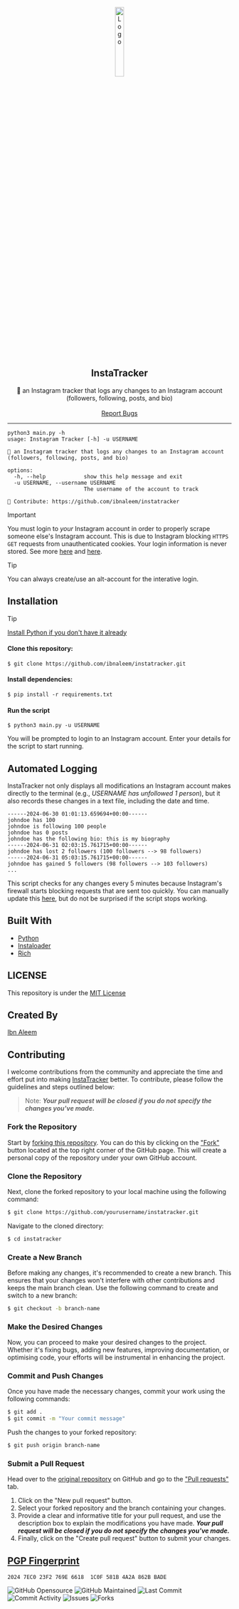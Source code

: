 <br/>
<div align="center">
  <a href="https://github.com/ibnaleem/instatracker/releases">
    <img src="https://upload.wikimedia.org/wikipedia/commons/thumb/e/e7/Instagram_logo_2016.svg/2048px-Instagram_logo_2016.svg.png" alt="Logo" width="20%" height="20%">
  </a>
  
  <h2 align="center">InstaTracker</h3>

  <p align="center">
    📸 an Instagram tracker that logs any changes to an Instagram account (followers, following, posts, and bio)
    <br />
    <br />
    <a href="https://github.com/ibnaleem/instatracker/issues">Report Bugs</a>
  </p>
</div>

---------------------------------------
```
python3 main.py -h
usage: Instagram Tracker [-h] -u USERNAME

📸 an Instagram tracker that logs any changes to an Instagram account
(followers, following, posts, and bio)

options:
  -h, --help            show this help message and exit
  -u USERNAME, --username USERNAME
                        The username of the account to track

🤝 Contribute: https://github.com/ibnaleem/instatracker
```
> [!IMPORTANT]
> You must login to *your* Instagram account in order to properly scrape someone else's Instagram account. This is due to Instagram blocking `HTTPS GET` requests from unauthenticated cookies. Your login information is never stored. See more [here](https://github.com/ibnaleem/instatracker/blob/main/main.py#L48) and [here](https://github.com/instaloader/instaloader/blob/master/instaloader/instaloadercontext.py#L253C1-L338C43).

> [!TIP]
> You can always create/use an alt-account for the interative login.


## Installation
> [!TIP]
> [Install Python if you don't have it already](https://www.python.org/downloads/)
#### Clone this repository:
```
$ git clone https://github.com/ibnaleem/instatracker.git
```
#### Install dependencies:
```
$ pip install -r requirements.txt
```
#### Run the script
```
$ python3 main.py -u USERNAME
```
You will be prompted to login to an Instagram account. Enter your details for the script to start running.
## Automated Logging
InstaTracker not only displays all modifications an Instagram account makes directly to the terminal (e.g., *USERNAME has unfollowed 1 person*), but it also records these changes in a text file, including the date and time.
```
------2024-06-30 01:01:13.659694+00:00------
johndoe has 100
johndoe is following 100 people
johndoe has 0 posts
johndoe has the following bio: this is my biography
------2024-06-31 02:03:15.761715+00:00------
johndoe has lost 2 followers (100 followers --> 98 followers)
------2024-06-31 05:03:15.761715+00:00------
johndoe has gained 5 followers (98 followers --> 103 followers)
...
```
This script checks for any changes every 5 minutes because Instagram's firewall starts blocking requests that are sent too quickly. You can manually update this [here](https://github.com/ibnaleem/instatracker/blob/main/main.py#L61), but do not be surprised if the script stops working.

## Built With
- [Python](https://www.python.org/)
- [Instaloader](https://github.com/instaloader/instaloader)
- [Rich](https://github.com/Textualize/rich)
## LICENSE
This repository is under the [MIT License](https://github.com/ibnaleem/instatracker/blob/main/LICENSE)
## Created By
[Ibn Aleem](https://www.linkedin.com/in/shaffan-aleem-b7a852255/)

## Contributing
I welcome contributions from the community and appreciate the time and effort put into making [InstaTracker](https://github.com/ibnaleem/InstaTracker) better. To contribute, please follow the guidelines and steps outlined below:

> Note: **_Your pull request will be closed if you do not specify the changes you've made._**

### Fork the Repository
Start by [forking this repository](https://github.com/ibnaleem/InstaTracker/fork). You can do this by clicking on the ["Fork"](https://github.com/ibnaleem/InstaTracker/fork) button located at the top right corner of the GitHub page. This will create a personal copy of the repository under your own GitHub account.

### Clone the Repository
Next, clone the forked repository to your local machine using the following command:
```bash
$ git clone https://github.com/yourusername/instatracker.git
```
Navigate to the cloned directory:
```bash 
$ cd instatracker
```
### Create a New Branch
Before making any changes, it's recommended to create a new branch. This ensures that your changes won't interfere with other contributions and keeps the main branch clean. Use the following command to create and switch to a new branch:
```bash
$ git checkout -b branch-name
```
### Make the Desired Changes
Now, you can proceed to make your desired changes to the project. Whether it's fixing bugs, adding new features, improving documentation, or optimising code, your efforts will be instrumental in enhancing the project.

### Commit and Push Changes
Once you have made the necessary changes, commit your work using the following commands:
```bash
$ git add .
$ git commit -m "Your commit message"
```
Push the changes to your forked repository:
```bash
$ git push origin branch-name
```
### Submit a Pull Request
Head over to the [original repository](https://github.com/ibnaleem/instatracker) on GitHub and go to the ["Pull requests"](https://github.com/ibnaleem/instatracker/pulls) tab.
1. Click on the "New pull request" button.
2. Select your forked repository and the branch containing your changes.
3. Provide a clear and informative title for your pull request, and use the description box to explain the modifications you have made. **_Your pull request will be closed if you do not specify the changes you've made._**
4. Finally, click on the "Create pull request" button to submit your changes.

## [PGP Fingerprint](https://github.com/ibnaleem/ibnaleem/blob/main/public_key.asc)
```
2024 7EC0 23F2 769E 6618  1C0F 581B 4A2A 862B BADE
```
![GitHub Opensource](https://img.shields.io/badge/open%20source-yes-orange) ![GitHub Maintained](https://img.shields.io/badge/maintained-yes-yellow) ![Last Commit](https://img.shields.io/github/last-commit/ibnaleem/instatracker) ![Commit Activity](https://img.shields.io/github/commit-activity/w/ibnaleem/instatracker) ![Issues](https://img.shields.io/github/issues/ibnaleem/instatracker) ![Forks](https://img.shields.io/github/forks/ibnaleem/instatracker)

